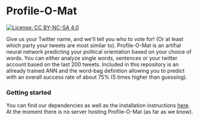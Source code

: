 # Profile-O-Mat 
[![License: CC BY-NC-SA 4.0](https://img.shields.io/badge/License-CC%20BY--NC--SA%204.0-lightgrey.svg)](http://creativecommons.org/licenses/by-nc-sa/4.0/)

Give us your Twitter name, and we'll tell you who to vote for! (Or at least which party your tweets are most similar to). Profile-O-Mat is an artifial neural network predicting your political orientation based on your choice of words. You can either analyze single words, sentences or your twitter account based on the last 200 tweets. Included in this repository is an allready trained ANN and the word-bag definition allowing you to predict with an overall success rate of about 75% (5 times higher than guessing).

### Getting started

You can find our dependencies as well as the installation instructions [here](INSTALL.md).
At the moment there is no server hosting Profile-O-Mat (as far as we know).